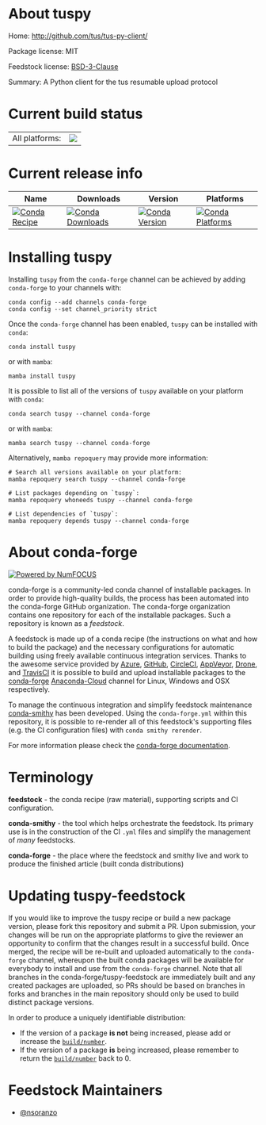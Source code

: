 About tuspy
===========

Home: http://github.com/tus/tus-py-client/

Package license: MIT

Feedstock license: [BSD-3-Clause](https://github.com/conda-forge/tuspy-feedstock/blob/main/LICENSE.txt)

Summary: A Python client for the tus resumable upload protocol

Current build status
====================


<table><tr><td>All platforms:</td>
    <td>
      <a href="https://dev.azure.com/conda-forge/feedstock-builds/_build/latest?definitionId=16647&branchName=main">
        <img src="https://dev.azure.com/conda-forge/feedstock-builds/_apis/build/status/tuspy-feedstock?branchName=main">
      </a>
    </td>
  </tr>
</table>

Current release info
====================

| Name | Downloads | Version | Platforms |
| --- | --- | --- | --- |
| [![Conda Recipe](https://img.shields.io/badge/recipe-tuspy-green.svg)](https://anaconda.org/conda-forge/tuspy) | [![Conda Downloads](https://img.shields.io/conda/dn/conda-forge/tuspy.svg)](https://anaconda.org/conda-forge/tuspy) | [![Conda Version](https://img.shields.io/conda/vn/conda-forge/tuspy.svg)](https://anaconda.org/conda-forge/tuspy) | [![Conda Platforms](https://img.shields.io/conda/pn/conda-forge/tuspy.svg)](https://anaconda.org/conda-forge/tuspy) |

Installing tuspy
================

Installing `tuspy` from the `conda-forge` channel can be achieved by adding `conda-forge` to your channels with:

```
conda config --add channels conda-forge
conda config --set channel_priority strict
```

Once the `conda-forge` channel has been enabled, `tuspy` can be installed with `conda`:

```
conda install tuspy
```

or with `mamba`:

```
mamba install tuspy
```

It is possible to list all of the versions of `tuspy` available on your platform with `conda`:

```
conda search tuspy --channel conda-forge
```

or with `mamba`:

```
mamba search tuspy --channel conda-forge
```

Alternatively, `mamba repoquery` may provide more information:

```
# Search all versions available on your platform:
mamba repoquery search tuspy --channel conda-forge

# List packages depending on `tuspy`:
mamba repoquery whoneeds tuspy --channel conda-forge

# List dependencies of `tuspy`:
mamba repoquery depends tuspy --channel conda-forge
```


About conda-forge
=================

[![Powered by
NumFOCUS](https://img.shields.io/badge/powered%20by-NumFOCUS-orange.svg?style=flat&colorA=E1523D&colorB=007D8A)](https://numfocus.org)

conda-forge is a community-led conda channel of installable packages.
In order to provide high-quality builds, the process has been automated into the
conda-forge GitHub organization. The conda-forge organization contains one repository
for each of the installable packages. Such a repository is known as a *feedstock*.

A feedstock is made up of a conda recipe (the instructions on what and how to build
the package) and the necessary configurations for automatic building using freely
available continuous integration services. Thanks to the awesome service provided by
[Azure](https://azure.microsoft.com/en-us/services/devops/), [GitHub](https://github.com/),
[CircleCI](https://circleci.com/), [AppVeyor](https://www.appveyor.com/),
[Drone](https://cloud.drone.io/welcome), and [TravisCI](https://travis-ci.com/)
it is possible to build and upload installable packages to the
[conda-forge](https://anaconda.org/conda-forge) [Anaconda-Cloud](https://anaconda.org/)
channel for Linux, Windows and OSX respectively.

To manage the continuous integration and simplify feedstock maintenance
[conda-smithy](https://github.com/conda-forge/conda-smithy) has been developed.
Using the ``conda-forge.yml`` within this repository, it is possible to re-render all of
this feedstock's supporting files (e.g. the CI configuration files) with ``conda smithy rerender``.

For more information please check the [conda-forge documentation](https://conda-forge.org/docs/).

Terminology
===========

**feedstock** - the conda recipe (raw material), supporting scripts and CI configuration.

**conda-smithy** - the tool which helps orchestrate the feedstock.
                   Its primary use is in the construction of the CI ``.yml`` files
                   and simplify the management of *many* feedstocks.

**conda-forge** - the place where the feedstock and smithy live and work to
                  produce the finished article (built conda distributions)


Updating tuspy-feedstock
========================

If you would like to improve the tuspy recipe or build a new
package version, please fork this repository and submit a PR. Upon submission,
your changes will be run on the appropriate platforms to give the reviewer an
opportunity to confirm that the changes result in a successful build. Once
merged, the recipe will be re-built and uploaded automatically to the
`conda-forge` channel, whereupon the built conda packages will be available for
everybody to install and use from the `conda-forge` channel.
Note that all branches in the conda-forge/tuspy-feedstock are
immediately built and any created packages are uploaded, so PRs should be based
on branches in forks and branches in the main repository should only be used to
build distinct package versions.

In order to produce a uniquely identifiable distribution:
 * If the version of a package **is not** being increased, please add or increase
   the [``build/number``](https://docs.conda.io/projects/conda-build/en/latest/resources/define-metadata.html#build-number-and-string).
 * If the version of a package **is** being increased, please remember to return
   the [``build/number``](https://docs.conda.io/projects/conda-build/en/latest/resources/define-metadata.html#build-number-and-string)
   back to 0.

Feedstock Maintainers
=====================

* [@nsoranzo](https://github.com/nsoranzo/)

